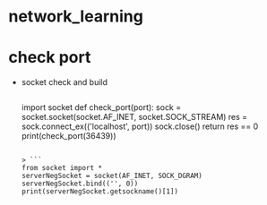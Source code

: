 # network_learning

# check port

- socket check and build

  > ```
    import socket 
    def check_port(port):
      sock = socket.socket(socket.AF_INET, socket.SOCK_STREAM)
      res = sock.connect_ex(('localhost', port))
      sock.close()
      return res == 0
    print(check_port(36439))
    ```
    
  > ```
    from socket import *
    serverNegSocket = socket(AF_INET, SOCK_DGRAM)
    serverNegSocket.bind(('', 0))
    print(serverNegSocket.getsockname()[1])

    ```

